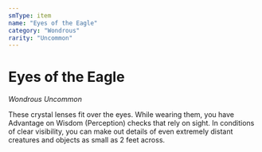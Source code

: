 ```yaml
---
smType: item
name: "Eyes of the Eagle"
category: "Wondrous"
rarity: "Uncommon"
---
```


# Eyes of the Eagle
*Wondrous Uncommon*

These crystal lenses fit over the eyes. While wearing them, you have Advantage on Wisdom (Perception) checks that rely on sight. In conditions of clear visibility, you can make out details of even extremely distant creatures and objects as small as 2 feet across.
